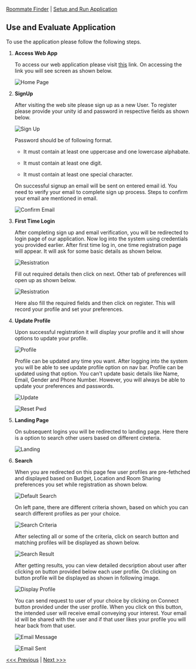 [Roommate Finder](../README.md) | [Setup and Run Application](/docs/Setup.md)

Use and Evaluate Application
----------------------------------

To use the application please follow the following steps.

1. **Access Web App**

    To access our web application please visit [this](https://serene-stream-12159.herokuapp.com/) link. On accessing the link you will see screen as shown below.
    
    ![Home Page](/docs/screenshots/home.jpeg?raw=true "Home Page")

2. **SignUp**

    After visiting the web site please sign up as a new User. To register please provide your unity id and password in respective fields as shown below.

    ![Sign Up](/docs/screenshots/signup.jpeg?raw=true "Sign Up")

    Password should be of following format.
    
    - It must contain at least one uppercase and one lowercase alphabate.
    
    - It must contain at least one digit.
    
    - It must contain at least one special character.

    On successful signup an email will be sent on entered email id. You need to verify your email to complete sign up process. Steps to confirm your email are mentioned in email.

    ![Confirm Email](/docs/screenshots/confirm_email.jpeg?raw=true "Confirm Email")

3. **First Time Login**

    After completing sign up and email verification, you will be redirected to login page of our application. Now log into the system using credentials you provided earlier. After first time log in, one time registration page will appear. It will ask for some basic details as shown below.

    ![Resistration](/docs/screenshots/resister_one.jpeg?raw=true "Resistration")

    Fill out required details then click on next. Other tab of preferences will open up as shown below.

    ![Resistration](/docs/screenshots/resister_two.jpeg?raw=true "Resistration")

    Here also fill the required fields and then click on register. This will record your profile and set your preferences.

4. **Update Profile**

    Upon successful registration it will display your profile and it will show options to update your profile.
    
    ![Profile](/docs/screenshots/profile.jpeg?raw=true "Profile")
    
    Profile can be updated any time you want. After logging into the system you will be able to see update profile option on nav bar. Profile can be updated using that option. You can't update basic details like Name, Email, Gender and Phone Number. However, you will always be able to update your preferences and passwords.

    ![Update](/docs/screenshots/update.jpeg?raw=true "Update")
    
    ![Reset Pwd](/docs/screenshots/reset_pwd.jpeg?raw=true "Reset Pwd")  

4. **Landing Page**

    On subsequent logins you will be redirected to landing page. Here there is a option to search other users based on different cireteria.

    ![Landing](/docs/screenshots/landing.jpeg?raw=true "Landing") 

5. **Search**

    When you are redirected on this page few user profiles are pre-fethched and displayed based on Budget, Location and Room Sharing preferences you set while registration as shown below.
    
    ![Default Search](/docs/screenshots/def_search.jpeg?raw=true "Default Search")

    On left pane, there are different criteria shown, based on which you can search different profiles as per your choice.

    ![Search Criteria](/docs/screenshots/search_cri.jpeg?raw=true "Search Criteria")

    After selecting all or some of the criteria, click on search button and matching profiles will be displayed as shown below.

    ![Search Result](/docs/screenshots/search_rlt.jpeg?raw=true "Search Result")

    After getting results, you can view detailed decsription about user after clicking on button provided below each user profile. On clicking on button profile will be displayed as shown in following image.

    ![Display Profile](/docs/screenshots/dis_prof.jpeg?raw=true "Display Profile")

    You can send request to user of your choice by clicking on Connect button provided under the user profile. When you click on this button, the intended user will receive email conveying your interest. Your email id will be shared with the user and if that user likes your profile you will hear back from that user.

    ![Email Message](/docs/screenshots/email_msg.jpeg?raw=true "Email Message")

    ![Email Sent](/docs/screenshots/email_sent.jpeg?raw=true "Email Sent")

[<<< Previous](../README.md) | [Next >>>](/docs/Setup.md)